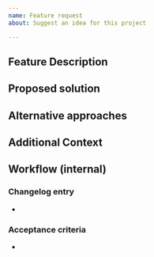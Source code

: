 ```yaml
---
name: Feature request
about: Suggest an idea for this project

---
```


## Feature Description

<!-- Please describe clear and concisely which problem the feature would solve or which publisher needs it would address. -->

## Proposed solution

<!-- Please describe the solution you'd like. -->

## Alternative approaches

<!-- Please describe alternative solutions or features you've considered. -->

## Additional Context

<!-- Please add any additional information or screenshots about the feature request. -->

<!-- Do not alter or remove anything below. The following sections will be managed by a moderator. -->
## Workflow (internal)

### Changelog entry

* <!-- One sentence summarizing the PR, to be used in the changelog. -->

### Acceptance criteria

* <!-- One or more bullet points for acceptance criteria. -->
